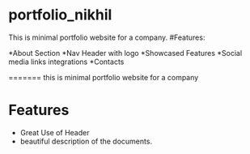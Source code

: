 # portfolio_nikhil
This is minimal portfolio website for a company.
#Features: 

*About Section
*Nav Header with logo
*Showcased Features 
*Social media links integrations
*Contacts

=======
this is minimal portfolio website for a company 
# Features 
* Great Use of Header
* beautiful description of the documents.
